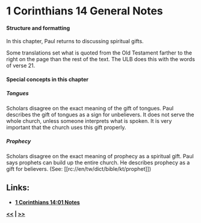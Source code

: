 # 1 Corinthians 14 General Notes #

#### Structure and formatting ####

In this chapter, Paul returns to discussing spiritual gifts.

Some translations set what is quoted from the Old Testament farther to the right on the page than the rest of the text. The ULB does this with the words of verse 21.

#### Special concepts in this chapter ####

##### Tongues #####

Scholars disagree on the exact meaning of the gift of tongues. Paul describes the gift of tongues as a sign for unbelievers. It does not serve the whole church, unless someone interprets what is spoken. It is very important that the church uses this gift properly. 

##### Prophecy #####

Scholars disagree on the exact meaning of prophecy as a spiritual gift. Paul says prophets can build up the entire church. He describes prophecy as a gift for believers. (See: [[rc://en/tw/dict/bible/kt/prophet]])

## Links: ##

* __[1 Corinthians 14:01 Notes](./01.md)__

__[<<](../13/intro.md) | [>>](../15/intro.md)__
